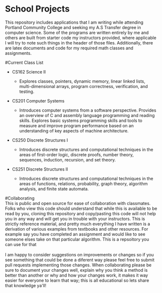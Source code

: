 # **School Projects**
This repository includes applications that I am writing while attending
Portland Community College and seeking my A.S Transfer degree in computer science. Some of the programs 
are written entirely by me and others are built from starter code my instructors
provided, where applicable I will try to note such things in the header of those
files. Additionally, there are latex documents and code for my required math classes and assignments. 

#Current Class List

* CS162 Science II<BR>
     * Explores classes, pointers, dynamic memory, linear linked lists, multi-dimensional arrays, program correctness, verification, and testing.<BR> 

* CS201 Computer Systems<BR>
     * Introduces computer systems from a software perspective. Provides an overview of C and assembly language programming and reading skills. Explores basic systems programming skills and tools to measure and improve program performance based on an understanding of key aspects of machine architecture.<BR>

* CS250 Discrete Structures I<BR>
     * Introduces discrete structures and computational techniques in the areas of first-order logic, discrete proofs, number theory, sequences, induction, recursion, and set theory.<BR>

* CS251 Discrete Structures II <BR>
     * Introduces discrete structures and computational techniques in the areas of functions, relations, probability, graph theory, algorithm analysis, and finite state automata.

#Collaborating<BR>
This is public and open source for ease of collaboration with classmates. Folks who view this code should understand that while this is available to be read by you, cloning this repository and copy/pasting this code will not help you in any way and will get you in trouble with your instructors. This is strictly reference material, and pretty much everything I have written is a derivation of various examples from textbooks and other resources. For example say you have completed an assignment and would like to see someone elses take on that particular algorithm. This is a repsoitory you can use for that<BR>
<BR>
I am happy to consider suggestions on improvements or changes so if you see something that could be done a diferent way please feel free to submit pull requests implementing those changes. When collaborating please be sure to document your changes well, explain why you think a method is better than another or why and how your changes work, it makes it way easier for everyone to learn that way; this is all educational so lets share that knowledge ya'll!


